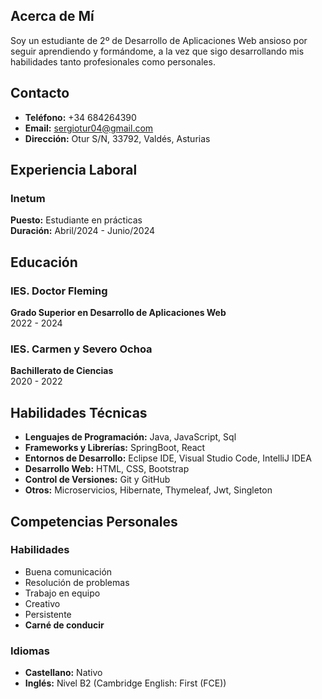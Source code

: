 

## Acerca de Mí
Soy un estudiante de 2º de Desarrollo de Aplicaciones Web ansioso por seguir aprendiendo y formándome, a la vez que sigo desarrollando mis habilidades tanto profesionales como personales.

## Contacto
- **Teléfono:** +34 684264390
- **Email:** sergiotur04@gmail.com
- **Dirección:** Otur S/N, 33792, Valdés, Asturias

## Experiencia Laboral

### Inetum
**Puesto:** Estudiante en prácticas  
**Duración:** Abril/2024 - Junio/2024  

## Educación

### IES. Doctor Fleming
**Grado Superior en Desarrollo de Aplicaciones Web**  
2022 - 2024

### IES. Carmen y Severo Ochoa
**Bachillerato de Ciencias**  
2020 - 2022

## Habilidades Técnicas
- **Lenguajes de Programación:** Java, JavaScript, Sql
- **Frameworks y Librerías:** SpringBoot, React
- **Entornos de Desarrollo:** Eclipse IDE, Visual Studio Code, IntelliJ IDEA
- **Desarrollo Web:** HTML, CSS, Bootstrap
- **Control de Versiones:** Git y GitHub
- **Otros:** Microservicios, Hibernate, Thymeleaf, Jwt, Singleton



## Competencias Personales

### Habilidades
- Buena comunicación
- Resolución de problemas
- Trabajo en equipo
- Creativo
- Persistente
- **Carné de conducir**

 ### Idiomas
- **Castellano:** Nativo
- **Inglés:** Nivel B2 (Cambridge English: First (FCE))
